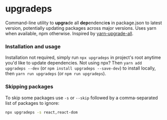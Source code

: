 # upgradeps
Command-line utility to **upgra**de all **dep**endencie**s** in package.json to latest version, potentially updating packages across major versions. Uses yarn when available, npm otherwise. Inspired by [yarn-upgrade-all](https://github.com/tylerlong/yarn-upgrade-all#readme).

### Installation and usage
Installation not required, simply run `npx upgradeps` in project's root anytime you'd like to update dependencies. Not using npx? Then `yarn add upgradeps --dev` (or `npm install upgradeps --save-dev`) to install locally, then `yarn run upgradeps` (or `npm run upgradeps`).

### Skipping packages
To skip some packages use `-s` or `--skip` followed by a comma-separated list of packages to ignore:
```sh
npx upgradeps -s react,react-dom
```
